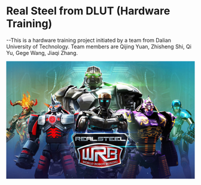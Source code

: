 # Real Steel from DLUT (Hardware Training)
--This is a hardware training project initiated by a team from Dalian University of Technology. Team members are Qijing Yuan, Zhisheng Shi, Qi Yu, Gege Wang, Jiaqi Zhang.

![profile](https://github.com/yq-leo/RealSteel-DLUT/blob/main/materials/profile.jpg)